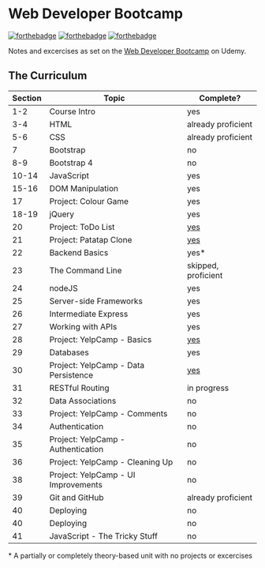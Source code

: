 # Web Developer Bootcamp

[![forthebadge](https://forthebadge.com/images/badges/powered-by-responsibility.svg)](https://forthebadge.com)
[![forthebadge](https://forthebadge.com/images/badges/powered-by-electricity.svg)](https://forthebadge.com)
[![forthebadge](https://forthebadge.com/images/badges/gluten-free.svg)](https://forthebadge.com)

Notes and excercises as set on the
[Web Developer Bootcamp](https://www.udemy.com/the-web-developer-bootcamp) on
Udemy.

## The Curriculum

| **Section** | **Topic**                            | **Complete?**                                          |
| ----------- | ------------------------------------ | ------------------------------------------------------ |
| 1-2         | Course Intro                         | yes                                                    |
| 3-4         | HTML                                 | already proficient                                     |
| 5-6         | CSS                                  | already proficient                                     |
| 7           | Bootstrap                            | no                                                     |
| 8-9         | Bootstrap 4                          | no                                                     |
| 10-14       | JavaScript                           | yes                                                    |
| 15-16       | DOM Manipulation                     | yes                                                    |
| 17          | Project: Colour Game                 | yes                                                    |
| 18-19       | jQuery                               | yes                                                    |
| 20          | Project: ToDo List                   | [yes](https://github.com/by-k4y4k/Simple-jQuery-ToDo)  |
| 21          | Project: Patatap Clone               | [yes](https://github.com/by-k4y4k/Patatap-Clone-Sorta) |
| 22          | Backend Basics                       | yes\*                                                  |
| 23          | The Command Line                     | skipped, proficient                                    |
| 24          | nodeJS                               | yes                                                    |
| 25          | Server-side Frameworks               | yes                                                    |
| 26          | Intermediate Express                 | yes                                                    |
| 27          | Working with APIs                    | yes                                                    |
| 28          | Project: YelpCamp - Basics           | [yes](https://github.com/by-k4y4k/YelpCamp)            |
| 29          | Databases                            | yes                                                    |
| 30          | Project: YelpCamp - Data Persistence | [yes](https://github.com/by-k4y4k/YelpCamp)            |
| 31          | RESTful Routing                      | in progress                                            |
| 32          | Data Associations                    | no                                                     |
| 33          | Project: YelpCamp - Comments         | no                                                     |
| 34          | Authentication                       | no                                                     |
| 35          | Project: YelpCamp - Authentication   | no                                                     |
| 36          | Project: YelpCamp - Cleaning Up      | no                                                     |
| 38          | Project: YelpCamp - UI Improvements  | no                                                     |
| 39          | Git and GitHub                       | already proficient                                     |
| 40          | Deploying                            | no                                                     |
| 40          | Deploying                            | no                                                     |
| 41          | JavaScript - The Tricky Stuff        | no                                                     |

\* A partially or completely theory-based unit with no projects or excercises
